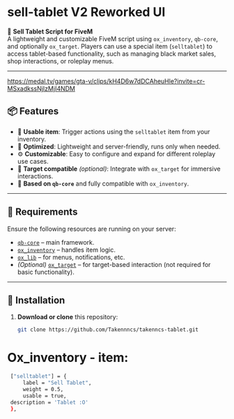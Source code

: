 # sell-tablet V2 Reworked UI

💊 **Sell Tablet Script for FiveM**  
A lightweight and customizable FiveM script using `ox_inventory`, `qb-core`, and optionally `ox_target`. Players can use a special item (`selltablet`) to access tablet-based functionality, such as managing black market sales, shop interactions, or roleplay menus.

---
https://medal.tv/games/gta-v/clips/kH4D6w7dDCAheuHle?invite=cr-MSxadkssNjIzMjI4NDM
## 📦 Features

- 🔘 **Usable item**: Trigger actions using the `selltablet` item from your inventory.
- 🧰 **Optimized**: Lightweight and server-friendly, runs only when needed.
- ⚙️ **Customizable**: Easy to configure and expand for different roleplay use cases.
- 🎯 **Target compatible** *(optional)*: Integrate with `ox_target` for immersive interactions.
- 📜 **Based on `qb-core`** and fully compatible with `ox_inventory`.

---

## 🔧 Requirements

Ensure the following resources are running on your server:

- [`qb-core`](https://github.com/qbcore-framework/qb-core) – main framework.
- [`ox_inventory`](https://github.com/overextended/ox_inventory) – handles item logic.
- [`ox_lib`](https://github.com/overextended/ox_lib) – for menus, notifications, etc.
- *(Optional)* [`ox_target`](https://github.com/overextended/ox_target) – for target-based interaction (not required for basic functionality).

---

## 📁 Installation

1. **Download or clone** this repository:
   ```bash
   git clone https://github.com/Takennncs/takenncs-tablet.git

# Ox_inventory - item:
   ```bash
    ["selltablet"] = {
        label = "Sell Tablet",
        weight = 0.5, 
        usable = true,
    description = 'Tablet :O'
    },


